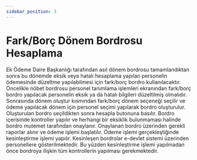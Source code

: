 ```yaml
---
sidebar_position: 3
---
```


# Fark/Borç Dönem Bordrosu Hesaplama

Ek Ödeme Daire Başkanlığı tarafından asıl dönem bordrosu tamamlandıktan sonra bu dönemde eksik veya hatalı hesaplama yapılan personelin ödemesinde düzeltme yapılabilmesi için fark/borç bordro kullanılacaktır. Öncelikle nöbet bordrosu personel tanımlama işlemleri ekranından fark/borç bordro yapılacak personelin eksik ya da hatalı bilgileri düzeltilmiş olmalıdır. Sonrasında dönem oluştur kısmından fark/borç dönem seçeneği seçilir ve ödeme yapılacak dönem için personel seçimi yapılarak bordro oluşturulur. Oluşturulan bordro seçildikten sonra hesapla butonuna basılır. Bordro içerisinde kontroller yapılır ve herhangi bir eksiklik bulunmaması halinde bordro mutemet tarafından onaylanır. Onaylanan bordro üzerinden gerekli raporlar alınır ve ödeme işlemi başlatılır. Ödeme işlemi gerçekleştiğinde kesinleştirme işlemi yapılır. Kesinleşen bordrolar e-devlet sistemi üzerinden personellere gösterilmektedir. Bu yüzden kesinleştirme işlemi yapılmadan önce bordroya ilişkin tüm kontrollerin yapılması gerekmektedir.